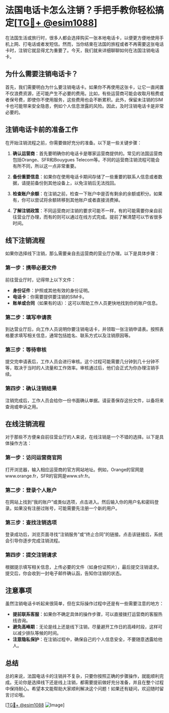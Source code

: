 # 法国电话卡怎么注销？手把手教你轻松搞定[[TG💪+ @esim1088](https://t.me/s/esim1088)]

在法国生活或旅行时，很多人都会选择购买一张本地电话卡，以便更方便地使用手机上网、打电话或者发短信。然而，当你结束在法国的旅程或者不再需要这张电话卡时，注销它就显得尤为重要了。今天，我们就来详细聊聊如何在法国注销电话卡。

## 为什么需要注销电话卡？

首先，我们需要明白为什么要注销电话卡。如果你不再使用这张卡，让它一直闲置不仅浪费资源，还可能产生不必要的费用。比如，有些运营商可能会收取月租费或者保号费，即使你不使用服务，这些费用也会不断累积。此外，保留未注销的SIM卡也可能带来安全隐患，例如个人信息泄露的风险。因此，及时注销电话卡是非常必要的。

## 注销电话卡前的准备工作

在开始注销流程之前，你需要做好充分的准备。以下是一些关键步骤：

1. **确认运营商**：首先要明确你的电话卡是哪家运营商提供的。常见的法国运营商包括Orange、SFR和Bouygues Telecom等。不同的运营商注销流程可能会有所不同，所以这一点非常重要。

2. **备份重要信息**：如果你在使用电话卡期间存储了一些重要的联系人信息或者数据，请提前备份到其他设备上，以免注销后无法找回。

3. **检查账户余额**：在注销之前，检查一下账户中是否有剩余的余额或积分。如果有，你可以尝试将余额转移到其他账户或者直接消费掉。

4. **了解注销政策**：不同运营商对注销的要求可能不一样，有的可能需要你亲自前往营业厅办理，而有的则可以通过在线方式完成。提前了解清楚可以节省很多时间。

## 线下注销流程

如果你选择线下注销，那么需要亲自去运营商的营业厅办理。以下是具体步骤：

### 第一步：携带必要文件

前往营业厅时，记得带上以下文件：
- **身份证件**：护照或其他有效的身份证明。
- **电话卡**：你需要提供要注销的SIM卡。
- **账单或合同**（如果有的话）：这可以帮助工作人员更快地找到你的账户信息。

### 第二步：填写申请表

到达营业厅后，向工作人员说明你要注销电话卡，并领取一张注销申请表。按照表格要求填写相关信息，通常包括姓名、联系方式以及注销原因等。

### 第三步：等待审核

提交完申请表后，工作人员会进行审核。这个过程可能需要几分钟到几十分钟不等，取决于当时的人流量和工作效率。审核通过后，他们会正式为你办理注销手续。

### 第四步：确认注销结果

注销完成后，工作人员会给你一份书面确认单据。请妥善保存这份文件，以备将来查询或申诉之用。

## 在线注销流程

对于那些不方便亲自前往营业厅的人来说，在线注销是一个不错的选择。以下是具体操作方法：

### 第一步：访问运营商官网

打开浏览器，输入相应运营商的官方网站地址。例如，Orange的官网是www.orange.fr，SFR的官网是www.sfr.fr。

### 第二步：登录个人账户

在网站上找到“我的账户”或类似选项，点击进入。然后输入你的用户名和密码登录。如果没有注册过账号，可能需要先注册一个新的用户。

### 第三步：查找注销选项

登录成功后，浏览页面寻找“注销服务”或“终止合同”的链接。点击该链接后，系统会引导你逐步完成注销流程。

### 第四步：提交注销请求

根据提示填写相关信息，上传必要的文件（如身份证照片），最后提交注销请求。提交后，你会收到一封电子邮件确认函，告知你注销的状态。

## 注意事项

虽然注销电话卡听起来很简单，但在实际操作过程中还是有一些需要注意的地方：

- **提前联系客服**：如果你不确定具体的操作步骤，可以直接拨打运营商的客服热线咨询。
- **避免高峰期**：无论是线上还是线下注销，尽量避开工作日的高峰时段，这样可以减少排队等候的时间。
- **注意隐私保护**：在注销过程中，确保自己的个人信息安全，不要随意透露给他人。

## 总结

总的来说，法国电话卡的注销并不复杂，只要你按照正确的步骤操作，就能顺利完成。无论你是选择线下还是线上注销，都需要提前做好充分准备，并且在整个过程中保持耐心。希望本文能帮助大家顺利解决这个问题！如果还有疑问，欢迎随时留言讨论哦。

[[TG💪+ @esim1088](https://t.me/s/esim1088) ![Image](https://i.postimg.cc/4NQfJmqS/Snipaste-2025-05-13-00-14-12.png)]